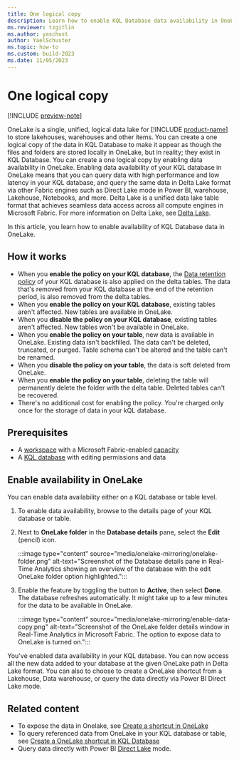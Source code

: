 ```yaml
---
title: One logical copy
description: Learn how to enable KQL Database data availability in OneLake.
ms.reviewer: tzgitlin
ms.author: yaschust
author: YaelSchuster
ms.topic: how-to
ms.custom: build-2023
ms.date: 11/05/2023
---
```

# One logical copy

[!INCLUDE [preview-note](../includes/preview-note.md)]

OneLake is a single, unified, logical data lake for [!INCLUDE [product-name](../includes/product-name.md)] to store lakehouses, warehouses and other items. You can create a one logical copy of the data in KQL Database to make it appear as though the files and folders are stored locally in OneLake, but in reality; they exist in KQL Database. You can create a one logical copy by enabling data availability in OneLake. Enabling data availability of your KQL database in OneLake means that you can query data with high performance and low latency in your KQL database, and query the same data in Delta Lake format via other Fabric engines such as Direct Lake mode in Power BI, warehouse, Lakehouse, Notebooks, and more. Delta Lake is a unified data lake table format that achieves seamless data access across all compute engines in Microsoft Fabric. For more information on Delta Lake, see [Delta Lake](https://docs.delta.io/latest/delta-intro.html).

In this article, you learn how to enable availability of KQL Database data in OneLake.

## How it works

* When you **enable the policy on your KQL database**, the [Data retention policy](data-policies.md#data-retention-policy) of your KQL database is also applied on the delta tables. The data that's removed from your KQL database at the end of the retention period, is also removed from the delta tables.
* When you **enable the policy on your KQL database**, existing tables aren't affected. New tables are available in OneLake.
* When you **disable the policy on your KQL database**, existing tables aren't affected. New tables won't be available in OneLake.
* When you **enable the policy on your table**, new data is available in OneLake. Existing data isn't backfilled. The data can't be deleted, truncated, or purged. Table schema can't be altered and the table can't be renamed.
* When you **disable the policy on your table**, the data is soft deleted from OneLake.
* When you **enable the policy on your table**, deleting the table will permanently delete the folder with the delta table. Deleted tables can't be recovered.
* There's no additional cost for enabling the policy. You're charged only once for the storage of data in your kQL database.

## Prerequisites

* A [workspace](../get-started/create-workspaces.md) with a Microsoft Fabric-enabled [capacity](../enterprise/licenses.md#capacity)
* A [KQL database](create-database.md) with editing permissions and data

## Enable availability in OneLake

You can enable data availability either on a KQL database or table level.

1. To enable data availability, browse to the details page of your KQL database or table.
1. Next to **OneLake folder** in the **Database details** pane, select the **Edit** (pencil) icon.

    :::image type="content" source="media/onelake-mirroring/onelake-folder.png" alt-text="Screenshot of the Database details pane in Real-Time Analytics showing an overview of the database with the edit OneLake folder option highlighted.":::

1. Enable the feature by toggling the button to **Active**, then select **Done**. The database refreshes automatically. It might take up to a few minutes for the data to be available in OneLake.

    :::image type="content" source="media/onelake-mirroring/enable-data-copy.png" alt-text="Screenshot of the OneLake folder details window in Real-Time Analytics in Microsoft Fabric. The option to expose data to OneLake is turned on.":::

You've enabled data availability in your KQL database. You can now access all the new data added to your database at the given OneLake path in Delta Lake format. You can also to choose to create a OneLake shortcut from a Lakehouse, Data warehouse, or query the data directly via Power BI Direct Lake mode.

## Related content

* To expose the data in Onelake, see [Create a shortcut in OneLake](../onelake/create-onelake-shortcut.md)
* To query referenced data from OneLake in your KQL database or table, see [Create a OneLake shortcut in KQL Database](onelake-shortcuts.md?tab=onelake-shortcut)
* Query data directly with Power BI [Direct Lake](/power-bi/enterprise/directlake-overview) mode.
